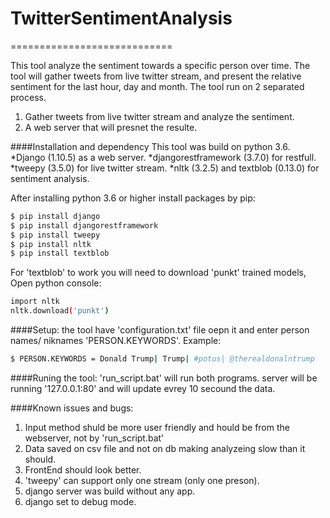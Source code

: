 # TwitterSentimentAnalysis
============================

This tool analyze the sentiment towards a specific person over time.
The tool will gather tweets from live twitter stream, and present the relative sentiment for the last hour, day and month.
The tool run on 2 separated process.
1. Gather tweets from live twitter stream and analyze the sentiment.
2. A web server that will presnet the resulte.

####Installation and dependency
This tool was build on python 3.6.
*Django (1.10.5) as a web server.
*djangorestframework (3.7.0) for restfull.
*tweepy (3.5.0) for live twitter stream.
 *nltk (3.2.5) and textblob (0.13.0) for sentiment analysis.
 
 After installing python 3.6 or higher install packages by pip:
 ```bash
$ pip install django
$ pip install djangorestframework
$ pip install tweepy
$ pip install nltk
$ pip install textblob
```
For 'textblob' to work you will need to download 'punkt' trained models, Open python console:

 ``` bash
import nltk
nltk.download('punkt')
```

####Setup:
the tool have 'configuration.txt' file oepn it and enter person names/ niknames 'PERSON.KEYWORDS'. 
Example:
```bash
$ PERSON.KEYWORDS = Donald Trump| Trump| #potus| @therealdonalntrump
```

####Runing the tool:
'run_script.bat' will run both programs.
server will be running '127.0.0.1:80' and will update evrey 10 secound the data.

####Known issues and bugs:
1. Input method shuld be more user friendly and hould be from the webserver, not by 'run_script.bat'
2. Data saved on csv file and not on db making analyzeing slow than it should.
3. FrontEnd should look better.
4. 'tweepy' can support only one stream (only one preson).
5. django server was build without any app.
6. django set to  debug mode.

